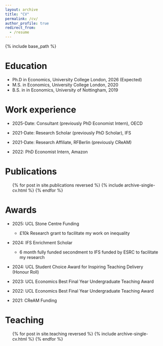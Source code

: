 ```yaml
---
layout: archive
title: "CV"
permalink: /cv/
author_profile: true
redirect_from:
  - /resume
---
```


{% include base_path %}

Education
======
* Ph.D in Economics, University College London, 2026 (Expected)
* M.S. in Economics, University College London, 2020
* B.S. in in Economics, University of Nottingham, 2019

Work experience
======
* 2025-Date: Consultant (previously PhD Economist Intern), OECD 
  <!-- * GitHub University
  * Duties includes: Updates and improvements to template
  * Supervisor: The Users -->

* 2021-Date: Research Scholar (previously PhD Scholar), IFS

* 2021-Date: Research Affiliate, RFBerlin (previously CReAM)

* 2022: PhD Economist Intern, Amazon

Publications
======
  <ul>{% for post in site.publications reversed %}
    {% include archive-single-cv.html %}
  {% endfor %}</ul>
  
Awards
======

* 2025: UCL Stone Centre Funding
  * £10k Research grant to facilitate my work on inequality 

* 2024: IFS Enrichment Scholar
  * 6 month fully funded secondment to IFS funded by ESRC to facilitate my research

* 2024: UCL Student Choice Award for Inspiring Teaching Delivery (Honour Roll)

* 2023: UCL Economics Best Final Year Undergraduate Teaching Award

* 2022: UCL Economics Best Final Year Undergraduate Teaching Award

* 2021: CReAM Funding 


  
Teaching
======
  <ul>{% for post in site.teaching reversed %}
    {% include archive-single-cv.html %}
  {% endfor %}</ul>
  

